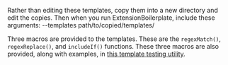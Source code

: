 Rather than editing these templates, copy them into a new directory and edit the copies.
Then when you run ExtensionBoilerplate, include these arguments: --templates path/to/copied/templates/

Three macros are provided to the templates. These are the `regexMatch()`, `regexReplace()`, and `includeIf()` functions. These three macros are also provided, along with examples, in [this template testing utility](https://github.com/player-03/Haxe-Template-UI).
